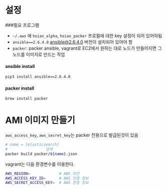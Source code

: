 
# 설정

###필요 프로그램

- `~/.aws` 에 `hoian_alpha`, `hoian_packer` 프로필에 대한 key 설정이 되어 있어야됨
- `ansible==2.6.4.0` ansible@2.6.4.0 버전이 설치되어 있어야 함
- `packer`: packer ansible, vagrant로 EC2에서 원하는 대로 노드가 만들어지면 그 노드를 이미지로 만드는 작업


#### ansible install

``` bash
pip3 install ansible==2.6.4.0
```

#### packer install

``` bash
brew install packer
```

# AMI 이미지 만들기

`aws_access_key`, `aws_secret_key`는 packer 전용으로 발급된것이 있음


``` bash
# name = [elasticsearch]
#                 검색
packer build packer/${name}.json
```


vagrant는 다음 환경변수를 이용한다.

``` bash
AWS_REGION=             # AWS 리전
AWS_ACCESS_KEY_ID=      # AWS 인증 정보
AWS_SECRET_ACCESS_KEY=  # AWS 인증 정보
```
